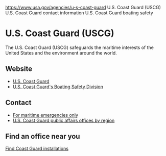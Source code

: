 

https://www.usa.gov/agencies/u-s-coast-guard
U.S. Coast Guard (USCG)
U.S. Coast Guard contact information
U.S. Coast Guard boating safety

# U.S. Coast Guard (USCG)

The U.S. Coast Guard (USCG) safeguards the maritime interests of the United States and the environment around the world.

## Website

* [U.S. Coast Guard](https://www.uscg.mil/)
* [U.S. Coast Guard's Boating Safety Division](https://www.uscgboating.org/)

## Contact

* [For maritime emergencies only](https://www.uscg.mil/contact/)
* [U.S. Coast Guard public affairs offices by region](https://www.news.uscg.mil/News_Region/)

## Find an office near you

[Find Coast Guard installations](https://www.uscg.mil/Units/Coast-Guard-A-to-Z/)
